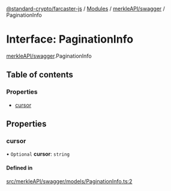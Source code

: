 [@standard-crypto/farcaster-js](../README.md) / [Modules](../modules.md) / [merkleAPI/swagger](../modules/merkleAPI_swagger.md) / PaginationInfo

# Interface: PaginationInfo

[merkleAPI/swagger](../modules/merkleAPI_swagger.md).PaginationInfo

## Table of contents

### Properties

- [cursor](merkleAPI_swagger.PaginationInfo.md#cursor)

## Properties

### cursor

• `Optional` **cursor**: `string`

#### Defined in

[src/merkleAPI/swagger/models/PaginationInfo.ts:2](https://github.com/standard-crypto/farcaster-js/blob/main/src/merkleAPI/swagger/models/PaginationInfo.ts#L2)

